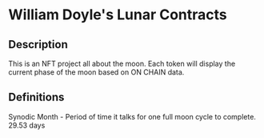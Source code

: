 # William Doyle's Lunar Contracts 

## Description

This is an NFT project all about the moon. Each token will display the current phase of the moon based on ON CHAIN data. 

## Definitions 
Synodic Month - Period of time it talks for one full moon cycle to complete. 29.53 days